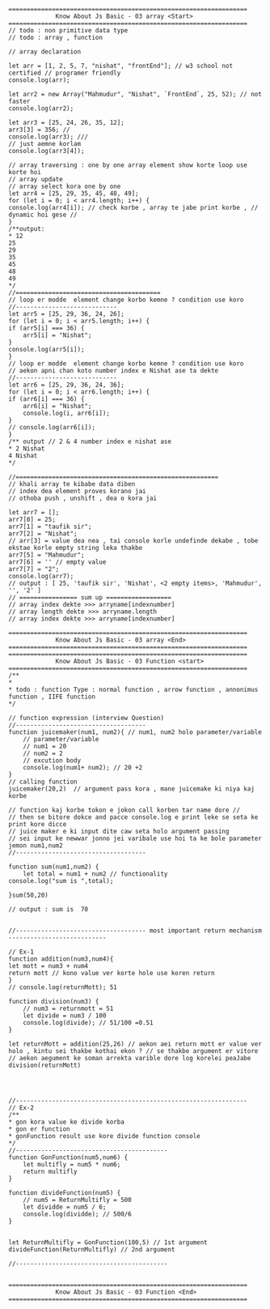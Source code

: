     ==================================================================
                 Know About Js Basic - 03 array <Start> 
    ==================================================================
    // todo : non primitive data type
    // todo : array , function

    // array declaration

    let arr = [1, 2, 5, 7, "nishat", "frontEnd"]; // w3 school not certified // programer friendly
    console.log(arr);

    let arr2 = new Array("Mahmudur", "Nishat", `FrontEnd`, 25, 52); // not faster
    console.log(arr2);

    let arr3 = [25, 24, 26, 35, 12];
    arr3[3] = 356; //
    console.log(arr3); ///
    // just aemne korlam
    console.log(arr3[4]);

    // array traversing : one by one array element show korte loop use korte hoi
    // array update
    // array select kora one by one
    let arr4 = [25, 29, 35, 45, 48, 49];
    for (let i = 0; i < arr4.length; i++) {
    console.log(arr4[i]); // check korbe , array te jabe print korbe , // dynamic hoi gese //
    }
    /**output:
    * 12
    25
    29
    35
    45
    48
    49
    */
    //========================================
    // loop er modde  element change korbo kemne ? condition use koro
    //----------------------------
    let arr5 = [25, 29, 36, 24, 26];
    for (let i = 0; i < arr5.length; i++) {
    if (arr5[i] === 36) {
        arr5[i] = "Nishat";
    }
    console.log(arr5[i]);
    }
    // loop er modde  element change korbo kemne ? condition use koro
    // aekon apni chan koto number index e Nishat ase ta dekte
    //----------------------------
    let arr6 = [25, 29, 36, 24, 36];
    for (let i = 0; i < arr6.length; i++) {
    if (arr6[i] === 36) {
        arr6[i] = "Nishat";
        console.log(i, arr6[i]);
    }
    // console.log(arr6[i]);
    }
    /** output // 2 & 4 number index e nishat ase
    * 2 Nishat 
    4 Nishat
    */

    //========================================================
    // khali array te kibabe data diben
    // index dea element proves korano jai
    // othoba push , unshift , dea o kora jai

    let arr7 = [];
    arr7[0] = 25;
    arr7[1] = "taufik sir";
    arr7[2] = "Nishat";
    // arr[3] = value dea nea , tai console korle undefinde dekabe , tobe ekstae korle empty string leka thakbe
    arr7[5] = "Mahmudur";
    arr7[6] = '' // empty value
    arr7[7] = "2";
    console.log(arr7);
    // output : [ 25, 'taufik sir', 'Nishat', <2 empty items>, 'Mahmudur', '', '2' ]
    // ================ sum up ==================
    // array index dekte >>> arryname[indexnumber]
    // array length dekte >>> arryname.length
    // array index dekte >>> arryname[indexnumber]

    ==================================================================
                 Know About Js Basic - 03 array <End> 
    ==================================================================
    ==================================================================
                 Know About Js Basic - 03 Function <start> 
    ==================================================================
    /**
    * 
    * todo : function Type : normal function , arrow function , annonimus function , IIFE function
    */

    // function expression (interview Question)
    //------------------------------------
    function juicemaker(num1, num2){ // num1, num2 holo parameter/variable
        // parameter/variable 
        // num1 = 20
        // num2 = 2
        // excution body
        console.log(num1+ num2); // 20 +2
    }
    // calling function 
    juicemaker(20,2)  // argument pass kora , mane juicemake ki niya kaj korbe 

    // function kaj korbe tokon e jokon call korben tar name dore //
    // then se bitore dokce and pacce console.log e print leke se seta ke print kore dicce
    // juice maker e ki input dite caw seta holo argument passing
    // sei input ke newwar jonno jei varibale use hoi ta ke bole parameter jemon num1,num2
    //------------------------------------

    function sum(num1,num2) {
        let total = num1 + num2 // functionality
    console.log("sum is ",total);
        
    }sum(50,20) 

    // output : sum is  70


    //------------------------------------ most important return mechanism  ---------------------------

    // Ex-1
    function addition(num3,num4){
    let mott = num3 + num4
    return mott // kono value ver korte hole use koren return 
    }
    // console.log(returnMott); 51

    function division(num3) {
        // num3 = returnmott = 51
        let divide = num3 / 100
        console.log(divide); // 51/100 =0.51
    }

    let returnMott = addition(25,26) // aekon aei return mott er value ver holo , kintu sei thakbe kothai ekon ? // se thakbe argument er vitore  // aekon aegument ke soman arrekta varible dore log korelei peaJabe
    division(returnMott)




    //----------------------------------------------------------------
    // Ex-2
    /**
    * gon kora value ke divide korba 
    * gon er function
    * gonFunction result use kore divide function console
    */
    //------------------------------------------
    function GonFunction(num5,num6) {
        let multifly = num5 * num6;
        return multifly
    }

    function divideFunction(num5) {
        // num5 = ReturnMultifly = 500
        let dividde = num5 / 6;
        console.log(dividde); // 500/6
    }


    let ReturnMultifly = GonFunction(100,5) // 1st argument 
    divideFunction(ReturnMultifly) // 2nd argument

    //------------------------------------------


    ==================================================================
                 Know About Js Basic - 03 Function <End> 
    ==================================================================